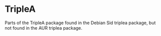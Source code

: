 TripleA
=======

Parts of the TripleA package found in the Debian Sid triplea package, but not found in the AUR triplea package.
